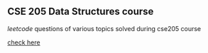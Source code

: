## CSE 205 Data Structures course
*leetcode* questions of various topics solved during cse205 course

[check here](https://leetcode.com/Saumya2004/)
